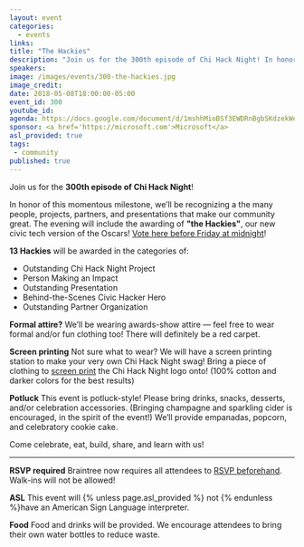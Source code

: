 ```yaml
---
layout: event
categories: 
  - events
links:
title: "The Hackies"
description: "Join us for the 300th episode of Chi Hack Night! In honor of this momentous milestone, we’ll be recognizing a few of the many people, projects, partners, and presentations that make our community great. The evening will include the awarding of “the Hackies”, our new civic tech version of the Oscars!"
speakers:
image: /images/events/300-the-hackies.jpg
image_credit: 
date: 2018-05-08T18:00:00-05:00
event_id: 300
youtube_id: 
agenda: https://docs.google.com/document/d/1mshhMioBSf3EWDRnBgbSKdzekWeWilt4Q5XLsAUHgdI/edit#
sponsor: <a href='https://microsoft.com'>Microsoft</a>
asl_provided: true
tags: 
 - community
published: true
---
```


Join us for the **300th episode of Chi Hack Night**! 

In honor of this momentous milestone, we’ll be recognizing a the many people, projects, partners, and presentations that make our community great. The evening will include the awarding of **"the Hackies"**, our new civic tech version of the Oscars! [Vote here before Friday at midnight](https://bit.ly/hacknightawards)!

**13 Hackies** will be awarded in the categories of:

* Outstanding Chi Hack Night Project
* Person Making an Impact
* Outstanding Presentation
* Behind-the-Scenes Civic Hacker Hero
* Outstanding Partner Organization

**Formal attire?** We’ll be wearing awards-show attire — feel free to wear formal and/or fun clothing too! There will definitely be a red carpet.

**Screen printing** Not sure what to wear? We will have a screen printing station to make your very own Chi Hack Night swag! Bring a piece of clothing to [screen print](https://en.wikipedia.org/wiki/Screen_printing) the Chi Hack Night logo onto! (100% cotton and darker colors for the best results)

**Potluck** This event is potluck-style! Please bring drinks, snacks, desserts, and/or celebration accessories. (Bringing champagne and sparkling cider is encouraged, in the spirit of the event!) We’ll provide empanadas, popcorn, and celebratory cookie cake.

Come celebrate, eat, build, share, and learn with us!

---

**RSVP required** Braintree now requires all attendees to [RSVP beforehand](https://www.eventbrite.com/e/chi-hack-night-registration-41703945624). Walk-ins will not be allowed!

**ASL** This event will {% unless page.asl_provided %} not {% endunless %}have an American Sign Language interpreter.

**Food** Food and drinks will be provided. We encourage attendees to bring their own water bottles to reduce waste.